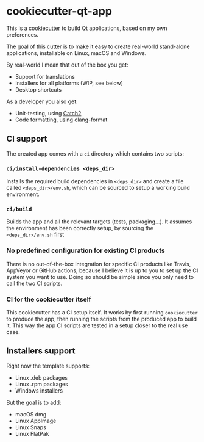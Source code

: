 # cookiecutter-qt-app

This is a [cookiecutter][] to build Qt applications, based on my own preferences.

[cookiecutter]: https://github.com/audreyr/cookiecutter

The goal of this cutter is to make it easy to create real-world stand-alone applications, installable on Linux, macOS and Windows.

By real-world I mean that out of the box you get:

- Support for translations
- Installers for all platforms (WIP, see below)
- Desktop shortcuts

As a developer you also get:

- Unit-testing, using [Catch2][]
- Code formatting, using clang-format

[Catch2]: https://github.com/catchorg/Catch2

## CI support

The created app comes with a `ci` directory which contains two scripts:

### `ci/install-dependencies <deps_dir>`

Installs the required build dependencies in `<deps_dir>` and create a file called `<deps_dir>/env.sh`, which can be sourced to setup a working build environment.

### `ci/build`

Builds the app and all the relevant targets (tests, packaging...). It assumes the environment has been correctly setup, by sourcing the `<deps_dir>/env.sh` first

### No predefined configuration for existing CI products

There is no out-of-the-box integration for specific CI products like Travis, AppVeyor or GitHub actions, because I believe it is up to you to set up the CI system you want to use. Doing so should be simple since you only need to call the two CI scripts.

### CI for the cookiecutter itself

This cookiecutter has a CI setup itself. It works by first running `cookiecutter` to produce the app, then running the scripts from the produced app to build it. This way the app CI scripts are tested in a setup closer to the real use case.

## Installers support

Right now the template supports:

- Linux .deb packages
- Linux .rpm packages
- Windows installers

But the goal is to add:

- macOS dmg
- Linux AppImage
- Linux Snaps
- Linux FlatPak
